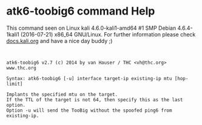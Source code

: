 # atk6-toobig6 command Help

 This command seen on Linux kali 4.6.0-kali1-amd64 #1 SMP Debian 4.6.4-1kali1 (2016-07-21) x86_64 GNU/Linux. For further information please check [docs.kali.org](docs.kali.org) and have a nice day buddy ;) 

~~~


atk6-toobig6 v2.7 (c) 2014 by van Hauser / THC <vh@thc.org> www.thc.org

Syntax: atk6-toobig6 [-u] interface target-ip existing-ip mtu [hop-limit]

Implants the specified mtu on the target.
If the TTL of the target is not 64, then specify this as the last option.
Option -u will send the TooBig without the spoofed ping6 from existing-ip.

~~~
